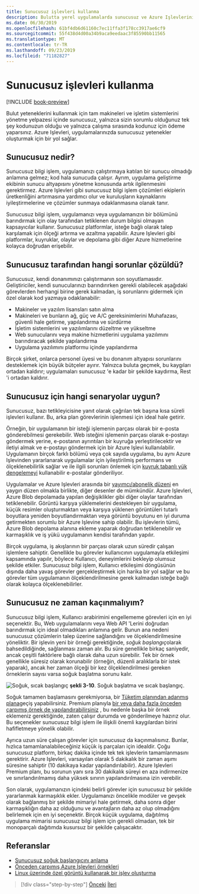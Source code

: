 ```yaml
---
title: Sunucusuz işlevleri kullanma
description: Bulutta yerel uygulamalarda sunucusuz ve Azure Işlevlerini kullanma
ms.date: 06/30/2019
ms.openlocfilehash: 61bf4db6d61160c7ec11ffa3f178cc3917ae6cf9
ms.sourcegitcommit: 55f438d4d00a34b9aca9eedaac3f85590bb11565
ms.translationtype: MT
ms.contentlocale: tr-TR
ms.lasthandoff: 09/23/2019
ms.locfileid: "71182827"
---
```

# <a name="leveraging-serverless-functions"></a>Sunucusuz işlevleri kullanma

[!INCLUDE [book-preview](../../../includes/book-preview.md)]

Bulut yeteneklerini kullanmak için tam makineleri ve işletim sistemlerini yönetme yelpazesi içinde sunucusuz, yalnızca sizin sorumlu olduğunuz tek şey kodunuzun olduğu ve yalnızca çalışma sırasında kodunuz için ödeme yaparsınız. Azure Işlevleri, uygulamalarınızda sunucusuz yetenekler oluşturmak için bir yol sağlar. 

## <a name="what-is-serverless"></a>Sunucusuz nedir?

Sunucusuz bilgi işlem, uygulamanızı çalıştırmaya katılan bir sunucu olmadığı anlamına gelmez; kod hala sunucuda çalışır. Ayrım, uygulama geliştirme ekibinin sunucu altyapısını yönetme konusunda artık ilgilenmesini gerektirmez. Azure Işlevleri gibi sunucusuz bilgi işlem çözümleri ekiplerin üretkenliğini artırmasına yardımcı olur ve kuruluşların kaynaklarını iyileştirmelerine ve çözümler sunmaya odaklanmasına olanak tanır.

Sunucusuz bilgi işlem, uygulamanızı veya uygulamanızın bir bölümünü barındırmak için olay tarafından tetiklenen durum bilgisi olmayan kapsayıcılar kullanır. Sunucusuz platformlar, isteğe bağlı olarak talep karşılamak için ölçeği artırma ve azaltma yapabilir. Azure Işlevleri gibi platformlar, kuyruklar, olaylar ve depolama gibi diğer Azure hizmetlerine kolayca doğrudan erişebilir.

## <a name="what-challenges-are-solved-by-serverless"></a>Sunucusuz tarafından hangi sorunlar çözüldü?

Sunucusuz, kendi donanımınızı çalıştırmanın son soyutlamasıdır. Geliştiriciler, kendi sunucularınızı barındırırken gerekli olabilecek aşağıdaki görevlerden herhangi birine gerek kalmadan, iş sorunlarını gidermek için özel olarak kod yazmaya odaklanabilir:

- Makineler ve yazılım lisansları satın alma
- Makineleri ve bunların ağ, güç ve A/C gereksinimlerini Muhafazası, güvenli hale getirme, yapılandırma ve sürdürme
- İşletim sistemlerini ve yazılımlarını düzeltme ve yükseltme
- Web sunucularını veya makine hizmetlerini uygulama yazılımını barındıracak şekilde yapılandırma
- Uygulama yazılımını platformu içinde yapılandırma

Birçok şirket, onlarca personel üyesi ve bu donanım altyapısı sorunlarını desteklemek için büyük bütçeler ayırır. Yalnızca buluta geçmek, bu kaygıları ortadan kaldırır; uygulamaları sunucusuz 'e kadar bir şekilde kaydırma, Rest 'i ortadan kaldırır.

## <a name="what-scenarios-are-appropriate-for-serverless"></a>Sunucusuz için hangi senaryolar uygun?

Sunucusuz, bazı tetikleyicisine yanıt olarak çağrılan tek başına kısa süreli işlevleri kullanır. Bu, arka plan görevlerinin işlenmesi için ideal hale getirir.

Örneğin, bir uygulamanın bir isteği işlemenin parçası olarak bir e-posta gönderebilmesi gerekebilir. Web isteğini işlemenin parçası olarak e-postayı göndermek yerine, e-postanın ayrıntıları bir kuyruğa yerleştirilecektir ve iletiyi almak ve e-postayı göndermek için bir Azure Işlevi kullanılabilir. Uygulamanın birçok farklı bölümü veya çok sayıda uygulama, bu aynı Azure Işlevinden yararlanarak uygulamalar için iyileştirilmiş performans ve ölçeklenebilirlik sağlar ve ile ilgili sorunları önlemek için [kuyruk tabanlı yük dengelemeyi](https://docs.microsoft.com/azure/architecture/patterns/queue-based-load-leveling) kullanabilir e-postalar gönderiliyor.

Uygulamalar ve Azure Işlevleri arasında bir [yayımcı/abonelik düzeni](https://docs.microsoft.com/azure/architecture/patterns/publisher-subscriber) en yaygın düzen olmakla birlikte, diğer desenler de mümkündür. Azure Işlevleri, Azure Blob depolamada yapılan değişiklikler gibi diğer olaylar tarafından tetiklenebilir. Görüntü karşıya yüklemelerini destekleyen bir uygulama, küçük resimler oluşturmaktan veya karşıya yüklenen görüntüleri tutarlı boyutlara yeniden boyutlandırmaktan veya görüntü boyutunu en iyi duruma getirmekten sorumlu bir Azure Işlevine sahip olabilir. Bu işlevlerin tümü, Azure Blob depolama alanına ekleme yaparak doğrudan tetiklenebilir ve karmaşıklık ve iş yükü uygulamanın kendisi tarafından yapılır.

Birçok uygulama, iş akışlarının bir parçası olarak uzun süredir çalışan işlemlere sahiptir. Genellikle bu görevler kullanıcının uygulamayla etkileşimi kapsamında yapılır, böylece Kullanıcı, deneyimlerini bekleyip olumsuz şekilde etkiler. Sunucusuz bilgi işlem, Kullanıcı etkileşimi döngüsünün dışında daha yavaş görevler gerçekleştirmek için harika bir yol sağlar ve bu görevler tüm uygulamanın ölçeklendirilmesine gerek kalmadan isteğe bağlı olarak kolayca ölçeklenebilirler.

## <a name="when-should-you-avoid-serverless"></a>Sunucusuz ne zaman kaçınmalıyım?

Sunucusuz bilgi işlem, Kullanıcı arabirimini engellememe görevleri için en iyi seçenektir. Bu, Web uygulamalarını veya Web API 'Lerini doğrudan barındırmak için ideal olmadıkları anlamına gelir. Bunun ana nedeni sunucusuz çözümlerin talep üzerine sağlandığını ve ölçeklendirilmesine yöneliktir. Bir işlevin yeni bir örneği gerektiğinde, *soğuk başlangıç*olarak bahsedildiğinde, sağlanması zaman alır. Bu süre genellikle birkaç saniyedir, ancak çeşitli faktörlere bağlı olarak daha uzun sürebilir. Tek bir örnek genellikle süresiz olarak korunabilir (örneğin, düzenli aralıklarla bir istek yaparak), ancak her zaman ölçeği bir kez ölçeklendirilmesi gereken örneklerin sayısı varsa soğuk başlatma sorunu kalır.

![Soğuk, sıcak başlangıç](./media/cold-start-warm-start.png)
**şekli 3-10**. Soğuk başlatma ve sıcak başlangıç.

Soğuk tamamen başlamasını gerekmiyorsa, bir [Tüketim planından adanmış plana](https://azure.microsoft.com/blog/understanding-serverless-cold-start/)geçiş yapabilirsiniz. Premium planıyla [bir veya daha fazla önceden çarpımış örnek de yapılandırabilirsiniz](https://docs.microsoft.com/azure/azure-functions/functions-premium-plan#pre-warmed-instances) , bu nedenle başka bir örnek eklemeniz gerektiğinde, zaten çalışır durumda ve gönderilmeye hazırız olur. Bu seçenekler sunucusuz bilgi işlem ile ilişkili önemli kaygılardan birini hafifletmeye yönelik olabilir.

Ayrıca uzun süre çalışan görevler için sunucusuz da kaçınmalısınız. Bunlar, hızlıca tamamlanalabileceğiniz küçük iş parçaları için idealdir. Çoğu sunucusuz platform, birkaç dakika içinde tek tek işlevlerin tamamlanmasını gerektirir. Azure Işlevleri, varsayılan olarak 5 dakikalık bir zaman aşımı süresine sahiptir (10 dakikaya kadar yapılandırılabilir). Azure Işlevleri Premium planı, bu sorunun yanı sıra 30 dakikalık süreyi en aza indirmenize ve sınırlandırılmamış daha yüksek sınırın yapılandırılmasına izin verebilir.

Son olarak, uygulamanızın içindeki belirli görevler için sunucusuz bir şekilde yararlanmak karmaşıklık ekler. Uygulamanızı öncelikle modüler ve gevşek olarak bağlanmış bir şekilde mimariyi hale getirmek, daha sonra diğer karmaşıklığın daha az olduğunu ve avantajların daha az olup olmadığını belirlemek için en iyi seçenektir. Birçok küçük uygulama, dağıtılmış uygulama mimarisi sunucusuz bilgi işlem için gerekli olmadan, tek bir monoparçalı dağıtımda kusursuz bir şekilde çalışacaktır.

## <a name="references"></a>Referanslar

- [Sunucusuz soğuk başlangıcını anlama](https://azure.microsoft.com/blog/understanding-serverless-cold-start/)
- [Önceden çarpımış Azure Işlevleri örnekleri](https://docs.microsoft.com/azure/azure-functions/functions-premium-plan#pre-warmed-instances)
- [Linux üzerinde özel görüntü kullanarak bir işlev oluşturma](https://docs.microsoft.com/azure/azure-functions/functions-create-function-linux-custom-image)

>[!div class="step-by-step"]
>[Önceki](leverage-containers-orchestrators.md)
>[İleri](combine-containers-serverless-approaches.md)
